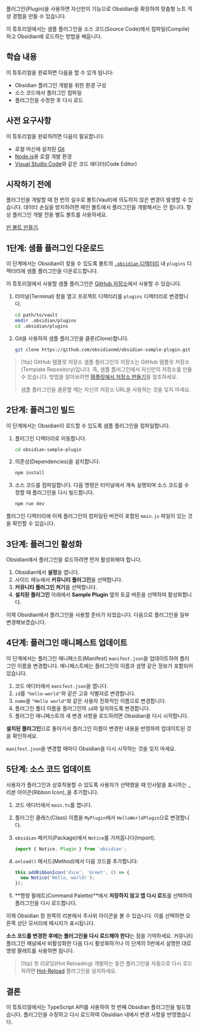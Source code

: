 플러그인(Plugin)을 사용하면 자신만의 기능으로 Obsidian을 확장하여 맞춤형 노트 작성 경험을 만들 수 있습니다.

이 튜토리얼에서는 샘플 플러그인을 소스 코드(Source Code)에서 컴파일(Compile)하고 Obsidian에 로드하는 방법을 배웁니다.

## 학습 내용

이 튜토리얼을 완료하면 다음을 할 수 있게 됩니다:

- Obsidian 플러그인 개발을 위한 환경 구성
- 소스 코드에서 플러그인 컴파일
- 플러그인을 수정한 후 다시 로드

## 사전 요구사항

이 튜토리얼을 완료하려면 다음이 필요합니다:

- 로컬 머신에 설치된 [Git](https://git-scm.com/)
- [Node.js](https://Node.js.org/en/about/)용 로컬 개발 환경
- [Visual Studio Code](https://code.visualstudio.com/)와 같은 코드 에디터(Code Editor)

## 시작하기 전에

플러그인을 개발할 때 한 번의 실수로 볼트(Vault)에 의도하지 않은 변경이 발생할 수 있습니다. 데이터 손실을 방지하려면 메인 볼트에서 플러그인을 개발해서는 안 됩니다. 항상 플러그인 개발 전용 별도 볼트를 사용하세요.

[빈 볼트 만들기](https://help.obsidian.md/Getting+started/Create+a+vault#Create+empty+vault).

## 1단계: 샘플 플러그인 다운로드

이 단계에서는 Obsidian이 찾을 수 있도록 볼트의 [`.obsidian` 디렉터리](https://help.obsidian.md/Advanced+topics/How+Obsidian+stores+data#Per+vault+data) 내 `plugins` 디렉터리에 샘플 플러그인을 다운로드합니다.

이 튜토리얼에서 사용할 샘플 플러그인은 [GitHub 저장소](https://github.com/obsidianmd/obsidian-sample-plugin)에서 사용할 수 있습니다.

1. 터미널(Terminal) 창을 열고 프로젝트 디렉터리를 `plugins` 디렉터리로 변경합니다.

   ```bash
   cd path/to/vault
   mkdir .obsidian/plugins
   cd .obsidian/plugins
   ```

2. Git을 사용하여 샘플 플러그인을 클론(Clone)합니다.

   ```bash
   git clone https://github.com/obsidianmd/obsidian-sample-plugin.git
   ```

> [!tip] GitHub 템플릿 저장소
> 샘플 플러그인의 저장소는 GitHub 템플릿 저장소(Template Repository)입니다. 즉, 샘플 플러그인에서 자신만의 저장소를 만들 수 있습니다. 방법을 알아보려면 [템플릿에서 저장소 만들기](https://docs.github.com/en/repositories/creating-and-managing-repositories/creating-a-repository-from-a-template#creating-a-repository-from-a-template)를 참조하세요.
>
> 샘플 플러그인을 클론할 때는 자신의 저장소 URL을 사용하는 것을 잊지 마세요.

## 2단계: 플러그인 빌드

이 단계에서는 Obsidian이 로드할 수 있도록 샘플 플러그인을 컴파일합니다.

1. 플러그인 디렉터리로 이동합니다.

   ```bash
   cd obsidian-sample-plugin
   ```

2. 의존성(Dependencies)을 설치합니다.

   ```bash
   npm install
   ```

3. 소스 코드를 컴파일합니다. 다음 명령은 터미널에서 계속 실행되며 소스 코드를 수정할 때 플러그인을 다시 빌드합니다.

   ```bash
   npm run dev
   ```

플러그인 디렉터리에 이제 플러그인의 컴파일된 버전이 포함된 `main.js` 파일이 있는 것을 확인할 수 있습니다.

## 3단계: 플러그인 활성화

Obsidian에서 플러그인을 로드하려면 먼저 활성화해야 합니다.

1. Obsidian에서 **설정**을 엽니다.
2. 사이드 메뉴에서 **커뮤니티 플러그인**을 선택합니다.
3. **커뮤니티 플러그인 켜기**를 선택합니다.
4. **설치된 플러그인** 아래에서 **Sample Plugin** 옆의 토글 버튼을 선택하여 활성화합니다.

이제 Obsidian에서 플러그인을 사용할 준비가 되었습니다. 다음으로 플러그인을 일부 변경해보겠습니다.

## 4단계: 플러그인 매니페스트 업데이트

이 단계에서는 플러그인 매니페스트(Manifest) `manifest.json`을 업데이트하여 플러그인 이름을 변경합니다. 매니페스트에는 플러그인의 이름과 설명 같은 정보가 포함되어 있습니다.

1. 코드 에디터에서 `manifest.json`을 엽니다.
2. `id`를 `"hello-world"`와 같은 고유 식별자로 변경합니다.
3. `name`을 `"Hello world"`와 같은 사용자 친화적인 이름으로 변경합니다.
4. 플러그인 폴더 이름을 플러그인의 `id`와 일치하도록 변경합니다.
5. 플러그인 매니페스트의 새 변경 사항을 로드하려면 Obsidian을 다시 시작합니다.

**설치된 플러그인**으로 돌아가서 플러그인 이름이 변경한 내용을 반영하여 업데이트된 것을 확인하세요.

`manifest.json`을 변경할 때마다 Obsidian을 다시 시작하는 것을 잊지 마세요.

## 5단계: 소스 코드 업데이트

사용자가 플러그인과 상호작용할 수 있도록 사용자가 선택했을 때 인사말을 표시하는 _리본 아이콘(Ribbon Icon)_을 추가합니다.

1. 코드 에디터에서 `main.ts`를 엽니다.
2. 플러그인 클래스(Class) 이름을 `MyPlugin`에서 `HelloWorldPlugin`으로 변경합니다.
3. `obsidian` 패키지(Package)에서 `Notice`를 가져옵니다(Import).

   ```ts
   import { Notice, Plugin } from 'obsidian';
   ```

4. `onload()` 메서드(Method)에서 다음 코드를 추가합니다:

   ```ts
   this.addRibbonIcon('dice', 'Greet', () => {
     new Notice('Hello, world!');
   });
   ```

5. **명령 팔레트(Command Palette)**에서 **저장하지 않고 앱 다시 로드**를 선택하여 플러그인을 다시 로드합니다.

이제 Obsidian 창 왼쪽의 리본에서 주사위 아이콘을 볼 수 있습니다. 이를 선택하면 오른쪽 상단 모서리에 메시지가 표시됩니다.

**소스 코드를 변경한 후에는 플러그인을 다시 로드해야 한다**는 점을 기억하세요. 커뮤니티 플러그인 패널에서 비활성화한 다음 다시 활성화하거나 이 단계의 5번에서 설명한 대로 명령 팔레트를 사용하면 됩니다.

> [!tip] 핫 리로딩(Hot Reloading)
> 개발하는 동안 플러그인을 자동으로 다시 로드하려면 [Hot-Reload](https://github.com/pjeby/hot-reload) 플러그인을 설치하세요.

## 결론

이 튜토리얼에서는 TypeScript API를 사용하여 첫 번째 Obsidian 플러그인을 빌드했습니다. 플러그인을 수정하고 다시 로드하여 Obsidian 내에서 변경 사항을 반영했습니다.
